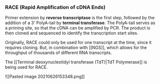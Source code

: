 ### RACE (Rapid Amplification of cDNA Ends)
Primer extension by __reverse transcriptase__ is the first step, followed by the addition of a 3' PolyA-tail by __terminal transferase__. The PolyA-tail serves as a priming site, so that the cDNA can be amplified by PCR. The product is then cloned and sequenced to identify the transcription start sites. 

Originally, RACE could only be used for one transcript at the time, since it requires cloning. But, in combination with [[NGS]], which allows for the throughput of thousands of different RNA transcripts. 

The [[Terminal deoxynucleotidyl transferase (TdT)|TdT Polymerase]] is being used for RACE.


![[Pasted image 20210626153348.png]]